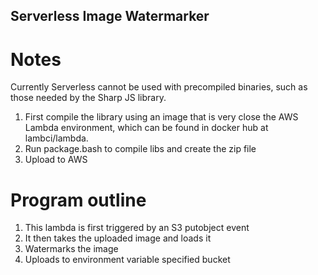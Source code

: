 ## Serverless Image Watermarker

Notes
=====
Currently Serverless cannot be used with precompiled binaries, such as those needed by the Sharp JS library.

1. First compile the library using an image that is very close the AWS Lambda environment, which can be found in docker hub at lambci/lambda.
2. Run package.bash to compile libs and create the zip file
3. Upload to AWS

Program outline
===============

1. This lambda is first triggered by an S3 putobject event
2. It then takes the uploaded image and loads it
3. Watermarks the image
4. Uploads to environment variable specified bucket